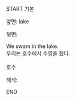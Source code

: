 START
기본

앞면:
lake


뒷면:
<div>We swam in the lake. </div><div>우리는 호수에서 수영을 했다.</div><div><br></div><div>호수</div>


해석:
<!--ID: 1746614454172-->
END